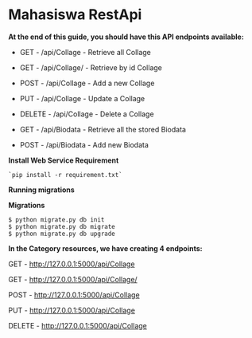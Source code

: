 # Mahasiswa RestApi

**At the end of this guide, you should have this API endpoints available:**
* GET - /api/Collage - Retrieve all Collage

* GET - /api/Collage/<id> - Retrieve by id Collage

* POST - /api/Collage - Add a new Collage

* PUT - /api/Collage - Update a Collage

* DELETE - /api/Collage - Delete a Collage

* GET - /api/Biodata - Retrieve all the stored Biodata

* POST - /api/Biodata - Add new Biodata

**Install Web Service Requirement**

    `pip install -r requirement.txt`
    
**Running migrations**

**Migrations**

    $ python migrate.py db init
    $ python migrate.py db migrate
    $ python migrate.py db upgrade

**In the Category resources, we have creating 4 endpoints:**


GET - http://127.0.0.1:5000/api/Collage

GET - http://127.0.0.1:5000/api/Collage/<id>

POST - http://127.0.0.1:5000/api/Collage

PUT - http://127.0.0.1:5000/api/Collage

DELETE - http://127.0.0.1:5000/api/Collage